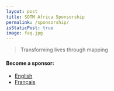 ```yaml
---
layout: post
title: SOTM Africa Sponsorship
permalink: /sponsorship/
isStaticPost: true
image: faq.jpg
---
```

> Transforming lives through mapping

#### Become a sponsor:

* [English](/sotm_africa_2019_prospectus_EN.pdf)
* [Français](/sotm_africa_2019_prospectus_FR.pdf)
